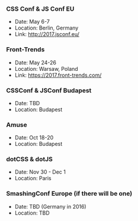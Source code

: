 ### CSS Conf & JS Conf EU

- Date: May 6-7
- Location: Berlin, Germany
- Link: http://2017.jsconf.eu/

### Front-Trends

- Date: May 24-26
- Location: Warsaw, Poland
- Link: https://2017.front-trends.com/

### CSSConf & JSConf Budapest

- Date: TBD
- Location: Budapest

### Amuse

- Date: Oct 18-20 
- Location: Budapest

### dotCSS & dotJS 

- Date: Nov 30 - Dec 1
- Location: Paris

### SmashingConf Europe (if there will be one)

- Date: TBD (Germany in 2016)
- Location: TBD
